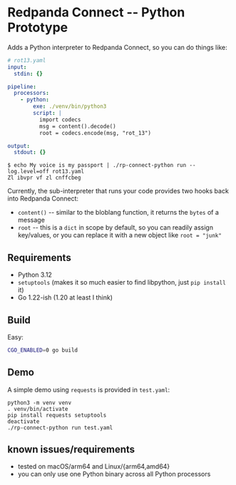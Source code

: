 # Redpanda Connect -- Python Prototype

Adds a Python interpreter to Redpanda Connect, so you can
do things like:

```yaml
# rot13.yaml
input:
  stdin: {}

pipeline:
  processors:
    - python:
        exe: ./venv/bin/python3
        script: |
          import codecs
          msg = content().decode()
          root = codecs.encode(msg, "rot_13")

output:
  stdout: {}
```

```
$ echo My voice is my passport | ./rp-connect-python run --log.level=off rot13.yaml 
Zl ibvpr vf zl cnffcbeg
```

Currently, the sub-interpreter that runs your code provides two hooks back into
Redpanda Connect:

- `content()` -- similar to the bloblang function, it returns the `bytes` of a message
- `root` -- this is a `dict` in scope by default, so you can readily assign key/values,
  or you can replace it with a new object like `root = "junk"`

## Requirements
- Python 3.12
- `setuptools` (makes it so much easier to find libpython, just `pip install` it)
- Go 1.22-ish (1.20 at least I think)

## Build
Easy:
```bash
CGO_ENABLED=0 go build
```

## Demo
A simple demo using `requests` is provided in `test.yaml`:

```
python3 -m venv venv
. venv/bin/activate
pip install requests setuptools
deactivate
./rp-connect-python run test.yaml
```

## known issues/requirements
- tested on macOS/arm64 and Linux/{arm64,amd64}
- you can only use one Python binary across all Python processors